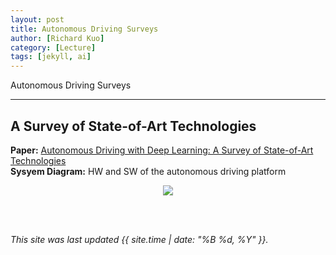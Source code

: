 ```yaml
---
layout: post
title: Autonomous Driving Surveys
author: [Richard Kuo]
category: [Lecture]
tags: [jekyll, ai]
---
```


Autonomous Driving Surveys

---
## A Survey of State-of-Art Technologies
**Paper:** [Autonomous Driving with Deep Learning: A Survey of State-of-Art Technologies](https://arxiv.org/abs/2006.06091)<br>
**Sysyem Diagram:** HW and SW of the autonomous driving platform<br>
<p align="center"><img src="https://github.com/rkuo2000/AI-course/blob/gh-pages/images/Autonomous_Driving_platform.png?raw=true"></p>

<br>
<br>

*This site was last updated {{ site.time | date: "%B %d, %Y" }}.*

